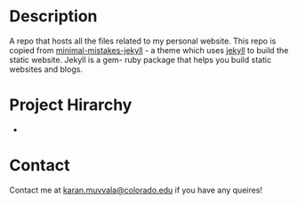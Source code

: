 # Description

A repo that hosts all the files related to my personal website. This repo is copied from [minimal-mistakes-jekyll][minimal-mistakes] - a theme which uses [jekyll][jekyll] to build the static website. Jekyll is a gem- ruby package that helps you build static websites and blogs. 

# Project Hirarchy

-

# Contact 

Contact me at karan.muvvala@colorado.edu if you have any queires!


[minimal-mistakes]: https://mmistakes.github.io/minimal-mistakes/ "Minimal mistake theme"
[jekyll]: https://jekyllrb.com/ "Jeklyy Homepage"